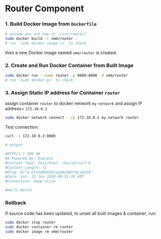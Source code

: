 # Router Component

### 1. Build Docker Image from `Dockerfile`

```bash
# assume you are now in ./src/router/
sudo docker build -t vmm/router .
# run `sudo docker image ls` to check
```

then a new Docker image named `vmm/router` is created.

### 2. Create and Run Docker Container from Built Image

```bash
sudo docker run --name router -p 8080:8080 -d vmm/router
# run `sudo docker ps` to check
```

### 3. Assign Static IP address for Container `router`

assign container `router` to docker network `my-network` and assign IP address= `172.18.0.2`

```bash
sudo docker network connect --ip 172.18.0.2 my-network router
```

Test connection:
```bash
curl -i 172.18.0.2:8080

# output

#HTTP/1.1 200 OK
#X-Powered-By: Express
#Content-Type: text/html; charset=utf-8
#Content-Length: 11
#ETag: W/"b-Ck1VqNd45QIvq3AZd8XYQLvEhtA"
#Date: Sat, 13 Jun 2020 09:51:30 GMT
#Connection: keep-alive

#Hello World
```

### Rollback
If source code has been updated, to unset all built images & container, run:

```bash
sudo docker stop router
sudo docker container rm router
sudo docker image rm vmm/router
```
